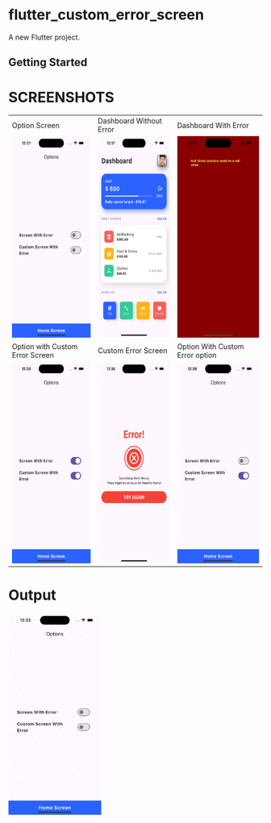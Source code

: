 # flutter_custom_error_screen

A new Flutter project.

## Getting Started

# SCREENSHOTS
<table>
  <tr>
     <td>Option Screen</td>
     <td>Dashboard Without Error</td>
    <td>Dashboard With Error</td>
     
  </tr>
  <tr>
    <td><img src="https://github.com/Mirzaazmath/flutter_custom_error_screen/blob/main/assets/output/Screenshot1.png" height="400"></td>
    <td><img src ="https://github.com/Mirzaazmath/flutter_custom_error_screen/blob/main/assets/output/Screenshot2.png" height="400"></td>
    <td><img src ="https://github.com/Mirzaazmath/flutter_custom_error_screen/blob/main/assets/output/Screenshot3.png" height ="400"> </td>
    
   
   </tr>
    <tr>
     <td>Option with Custom Error Screen</td>
     <td>Custom Error Screen</td>
     <td>Option With Custom Error option</td>
    
      
    
   </tr>
  <tr>
     <td><img src ="https://github.com/Mirzaazmath/flutter_custom_error_screen/blob/main/assets/output/Screenshot4.png" height ="400"> </td>
    <td><img src="https://github.com/Mirzaazmath/flutter_custom_error_screen/blob/main/assets/output/Screenshot5.png" height="400"></td>
    <td><img src ="https://github.com/Mirzaazmath/flutter_custom_error_screen/blob/main/assets/output/Screenshot6.png" height="400"></td>
     

   
   </tr>

 
   
 </table>

 
# Output
<img src ="https://github.com/Mirzaazmath/flutter_custom_error_screen/blob/main/assets/output/result.gif" height="400">
